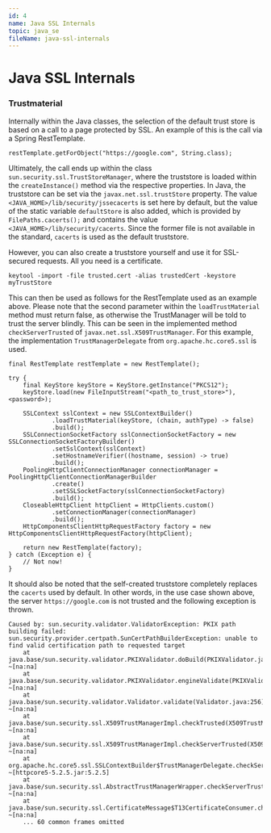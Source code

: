 ```yaml
---
id: 4
name: Java SSL Internals
topic: java_se
fileName: java-ssl-internals
---
```


# Java SSL Internals

### Trustmaterial

Internally within the Java classes, the selection of the default trust store is based on a call to a page protected by
SSL. An example of this is the call via a Spring RestTemplate.

```
restTemplate.getForObject("https://google.com", String.class);
```

Ultimately, the call ends up within the class `sun.security.ssl.TrustStoreManager`, where the truststore is loaded
within the `createInstance()` method via the respective properties. In Java, the truststore
can be set via the `javax.net.ssl.trustStore` property. The value `<JAVA_HOME>/lib/security/jssecacerts` is set here
by default, but the value of the static variable `defaultStore` is also added, which is provided by
`FilePaths.cacerts();` and contains the value `<JAVA_HOME>/lib/security/cacerts`. Since the former file
is not available in the standard, `cacerts` is used as the default truststore.

However, you can also create a truststore yourself and use it for SSL-secured requests. All you need is a certificate.

```
keytool -import -file trusted.cert -alias trustedCert -keystore myTrustStore
```

This can then be used as follows for the RestTemplate used as an example above. Please note that the second parameter
within the `loadTrustMaterial` method must return false, as otherwise the TrustManager will be told to trust the server
blindly. This can be seen in the implemented method `checkServerTrusted` of `javax.net.ssl.X509TrustManager`. For this
example, the implementation `TrustManagerDelegate` from `org.apache.hc.core5.ssl` is used.

```
final RestTemplate restTemplate = new RestTemplate();

try {
    final KeyStore keyStore = KeyStore.getInstance("PKCS12");
    keyStore.load(new FileInputStream("<path_to_trust_store>"), <password>);

    SSLContext sslContext = new SSLContextBuilder()
            .loadTrustMaterial(keyStore, (chain, authType) -> false)
            .build();
    SSLConnectionSocketFactory sslConnectionSocketFactory = new SSLConnectionSocketFactoryBuilder()
            .setSslContext(sslContext)
            .setHostnameVerifier((hostname, session) -> true)
            .build();
    PoolingHttpClientConnectionManager connectionManager = PoolingHttpClientConnectionManagerBuilder
            .create()
            .setSSLSocketFactory(sslConnectionSocketFactory)
            .build();
    CloseableHttpClient httpClient = HttpClients.custom()
            .setConnectionManager(connectionManager)
            .build();
    HttpComponentsClientHttpRequestFactory factory = new HttpComponentsClientHttpRequestFactory(httpClient);

    return new RestTemplate(factory);
} catch (Exception e) {
    // Not now!
}
```

It should also be noted that the self-created truststore completely replaces the `cacerts` used by default. In other
words, in the use case shown above, the server `https://google.com` is not trusted and the following exception is
thrown.

```
Caused by: sun.security.validator.ValidatorException: PKIX path building failed: sun.security.provider.certpath.SunCertPathBuilderException: unable to find valid certification path to requested target
	at java.base/sun.security.validator.PKIXValidator.doBuild(PKIXValidator.java:388) ~[na:na]
	at java.base/sun.security.validator.PKIXValidator.engineValidate(PKIXValidator.java:271) ~[na:na]
	at java.base/sun.security.validator.Validator.validate(Validator.java:256) ~[na:na]
	at java.base/sun.security.ssl.X509TrustManagerImpl.checkTrusted(X509TrustManagerImpl.java:241) ~[na:na]
	at java.base/sun.security.ssl.X509TrustManagerImpl.checkServerTrusted(X509TrustManagerImpl.java:113) ~[na:na]
	at org.apache.hc.core5.ssl.SSLContextBuilder$TrustManagerDelegate.checkServerTrusted(SSLContextBuilder.java:505) ~[httpcore5-5.2.5.jar:5.2.5]
	at java.base/sun.security.ssl.AbstractTrustManagerWrapper.checkServerTrusted(SSLContextImpl.java:1430) ~[na:na]
	at java.base/sun.security.ssl.CertificateMessage$T13CertificateConsumer.checkServerCerts(CertificateMessage.java:1302) ~[na:na]
	... 60 common frames omitted
```
